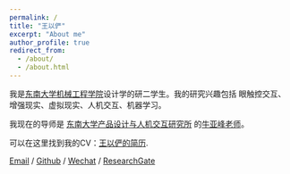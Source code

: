 ```yaml
---
permalink: /
title: "王以俨"
excerpt: "About me"
author_profile: true
redirect_from: 
  - /about/
  - /about.html
---
```



我是[东南大学](https://www.seu.edu.cn)[机械工程学院](https://me.seu.edu.cn/qywzwlh.cn/domain.psp)设计学的研二学生。我的研究兴趣包括 眼触控交互、增强现实、虚拟现实、人机交互、机器学习。

我现在的导师是 [东南大学产品设计与人机交互研究所](https://me.seu.edu.cn/2017/0721/c1298a193075/page.htm) 的[牛亚峰老师](https://me.seu.edu.cn/nyf_31777/list.htm)。

可以在这里找到我的CV：[王以俨的简历](../assets/Curriculum_Vitae.pdf).

[Email](wangyiyan@seu.edu.cn) / [Github](https://github.com/george-wyy) / [Wechat](../images/wechat.jpg) / [ResearchGate](https://www.researchgate.net/profile/Yiyan-Wang-7)